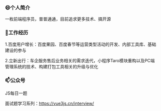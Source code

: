 ### 😄个人简介

一枚前端程序员，普普通通，目前追求更多技术、搞开源

### 🔭工作经历

1.百度用户增长：百度果园、百度春节等运营类型活动的开发、内部工具库、基础建设的参与

2.立新出行：车企服务售后业务相关的需求迭代，小程序Taro模块重构以及PC端管理系统的技术、构建打包工具相关的升级与优化

### 📫公众号

JS每日一题

面试题学习系列：https://vue3js.cn/interview/


<!-- ### 👯爱好

篮球、羽毛球 -->









<!--
**huihuiha/huihuiha** is a ✨ _special_ ✨ repository because its `README.md` (this file) appears on your GitHub profile.

Here are some ideas to get you started:

- 🔭 I’m currently working on ...
- 🌱 I’m currently learning ...
- 👯 I’m looking to collaborate on ...
- 🤔 I’m looking for help with ...
- 💬 Ask me about ...
- 📫 How to reach me: ...
- 😄 Pronouns: ...
- ⚡ Fun fact: ...
-->
